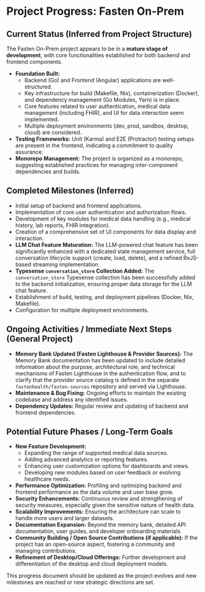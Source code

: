 # Project Progress: Fasten On-Prem

## Current Status (Inferred from Project Structure)

The Fasten On-Prem project appears to be in a **mature stage of development**, with core functionalities established for both backend and frontend components.

*   **Foundation Built:**
    *   Backend (Go) and Frontend (Angular) applications are well-structured.
    *   Key infrastructure for build (Makefile, Nix), containerization (Docker), and dependency management (Go Modules, Yarn) is in place.
    *   Core features related to user authentication, medical data management (including FHIR), and UI for data interaction seem implemented.
    *   Multiple deployment environments (dev, prod, sandbox, desktop, cloud) are considered.
*   **Testing Frameworks:** Unit (Karma) and E2E (Protractor) testing setups are present in the frontend, indicating a commitment to quality assurance.
*   **Monorepo Management:** The project is organized as a monorepo, suggesting established practices for managing inter-component dependencies and builds.

## Completed Milestones (Inferred)

*   Initial setup of backend and frontend applications.
*   Implementation of core user authentication and authorization flows.
*   Development of key modules for medical data handling (e.g., medical history, lab reports, FHIR integration).
*   Creation of a comprehensive set of UI components for data display and interaction.
*   **LLM Chat Feature Maturation:** The LLM-powered chat feature has been significantly enhanced with a dedicated state management service, full conversation lifecycle support (create, load, delete), and a refined RxJS-based streaming implementation.
*   **Typesense `conversation_store` Collection Added:** The `conversation_store` Typesense collection has been successfully added to the backend initialization, ensuring proper data storage for the LLM chat feature.
*   Establishment of build, testing, and deployment pipelines (Docker, Nix, Makefile).
*   Configuration for multiple deployment environments.

## Ongoing Activities / Immediate Next Steps (General Project)

*   **Memory Bank Updated (Fasten Lighthouse & Provider Sources):** The Memory Bank documentation has been updated to include detailed information about the purpose, architectural role, and technical mechanisms of Fasten Lighthouse in the authentication flow, and to clarify that the provider source catalog is defined in the separate `fastenhealth/fasten-sources` repository and served via Lighthouse.
*   **Maintenance & Bug Fixing:** Ongoing efforts to maintain the existing codebase and address any identified issues.
*   **Dependency Updates:** Regular review and updating of backend and frontend dependencies.

## Potential Future Phases / Long-Term Goals

*   **New Feature Development:**
    *   Expanding the range of supported medical data sources.
    *   Adding advanced analytics or reporting features.
    *   Enhancing user customization options for dashboards and views.
    *   Developing new modules based on user feedback or evolving healthcare needs.
*   **Performance Optimization:** Profiling and optimizing backend and frontend performance as the data volume and user base grow.
*   **Security Enhancements:** Continuous review and strengthening of security measures, especially given the sensitive nature of health data.
*   **Scalability Improvements:** Ensuring the architecture can scale to handle more users and larger datasets.
*   **Documentation Expansion:** Beyond the memory bank, detailed API documentation, user guides, and developer onboarding materials.
*   **Community Building / Open Source Contributions (if applicable):** If the project has an open-source aspect, fostering a community and managing contributions.
*   **Refinement of Desktop/Cloud Offerings:** Further development and differentiation of the desktop and cloud deployment models.

This progress document should be updated as the project evolves and new milestones are reached or new strategic directions are set.
